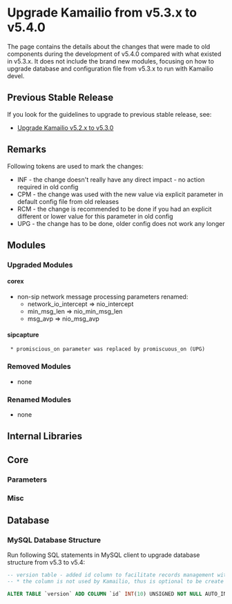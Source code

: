# Upgrade Kamailio from v5.3.x to v5.4.0

The page contains the details about the changes that were made to old
components during the development of v5.4.0 compared with what existed
in v5.3.x. It does not include the brand new modules, focusing on how to
upgrade database and configuration file from v5.3.x to run with Kamailio
devel.

## Previous Stable Release

If you look for the guidelines to upgrade to previous stable release,
see:

- [Upgrade Kamailio v5.2.x to v5.3.0](5.2.x-to-5.3.0.md)

## Remarks

Following tokens are used to mark the changes:

- INF - the change doesn't really have any direct impact - no action
    required in old config
- CPM - the change was used with the new value via explicit parameter
    in default config file from old releases
- RCM - the change is recommended to be done if you had an explicit
    different or lower value for this parameter in old config
- UPG - the change has to be done, older config does not work any
    longer

## Modules

### Upgraded Modules

#### corex

- non-sip network message processing parameters renamed:
  - network_io_intercept => nio_intercept
  - min_msg_len => nio_min_msg_len
  - msg_avp => nio_msg_avp

#### sipcapture

     * promiscious_on parameter was replaced by promiscuous_on (UPG)

### Removed Modules

- none

### Renamed Modules

- none

## Internal Libraries

## Core

### Parameters

### Misc

## Database

### MySQL Database Structure

Run following SQL statements in MySQL client to upgrade database
structure from v5.3 to v5.4:

``` sql
-- version table - added id column to facilitate records management with external tools
-- * the column is not used by Kamailio, thus is optional to be create

ALTER TABLE `version` ADD COLUMN `id` INT(10) UNSIGNED NOT NULL AUTO_INCREMENT, ADD PRIMARY KEY (`id`);

```

